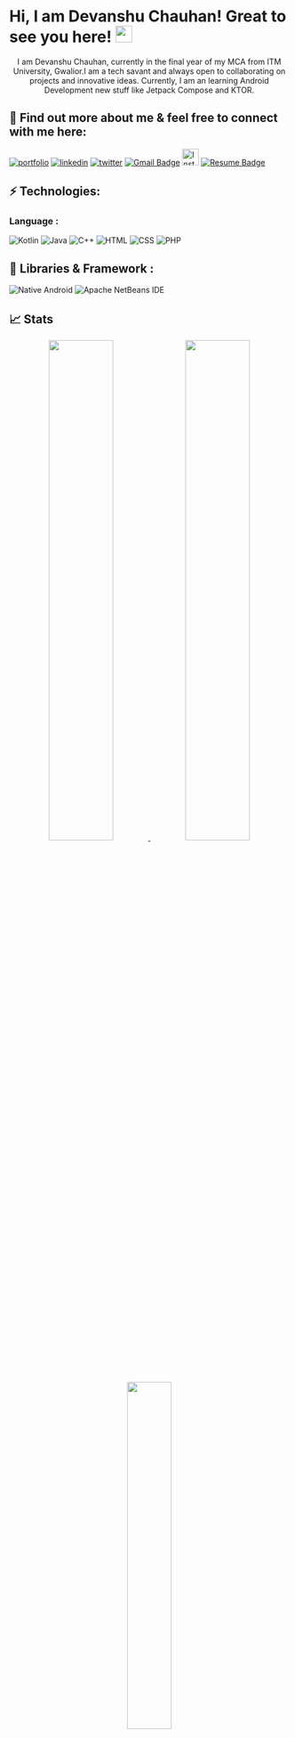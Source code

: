 # Hi, I am Devanshu Chauhan! Great to see you here! <img src="https://raw.githubusercontent.com/aemmadi/aemmadi/master/wave.gif" width="30px">
<p align="center">
I am Devanshu Chauhan, currently in the final year of my MCA from ITM University, Gwalior.I am a tech savant and always open to collaborating on projects and innovative ideas. Currently, I am an learning Android Development new stuff like Jetpack Compose and KTOR.



## 🔗 Find out more about me & feel free to connect with me here:
[![portfolio](https://img.shields.io/badge/my_portfolio-000?style=for-the-badge&logo=ko-fi&logoColor=white)]()
[![linkedin](https://img.shields.io/badge/linkedin-0A66C2?style=for-the-badge&logo=linkedin&logoColor=white)](https://www.linkedin.com/in/devanshu-chauhan-40b378154/)
[![twitter](https://img.shields.io/badge/twitter-1DA1F2?style=for-the-badge&logo=twitter&logoColor=white)](https://twitter.com/devanshu_1999)
[![Gmail Badge](https://img.shields.io/badge/-chauhandevanshu121@gmail.com-c14438?style=for-the-badge&logo=Gmail&logoColor=white)](mailto:chauhandevanshu121@gmail.com)
<a href="https://www.instagram.com/r.a.a.v.a.n__" target="_blank"><img alt="Instagram" src="https://img.shields.io/badge/Instagram-E4405F?style=for-the-badge&logo=instagram&logoColor=white"  height="30px"/></a>
 [![Resume Badge](https://img.shields.io/badge/Resume-Devanshu%20Chauhan-343a40?labelColor=4d908e)](https://drive.google.com/file/d/1VZsDE_1B-vH3YxiGqRpWkIAakHS4-6Yo/view?usp=sharing)
 

## ⚡ Technologies:
### Language :
![Kotlin](https://img.shields.io/badge/-Kotlin-black?style=flat-square&logo=kotlin)
![Java](https://img.shields.io/badge/-Java-E34A86?style=flat-square&logo=kotlin)
![C++](https://img.shields.io/badge/-C++-00599C?style=flat-square&logo=c)
![HTML](https://img.shields.io/badge/-HTML-4a4e69?style=flat-square&logo=HTML5)
![CSS](https://img.shields.io/badge/-CSS-006d77?style=flat-square&logo=CSS3)
![PHP](https://img.shields.io/badge/-PHP-a4161a?style=flat-square&logo=php)

## 💎 Libraries & Framework :
![Native Android](https://img.shields.io/badge/Android-2ec4b6?style=flat-square&logo=android&logoColor=white)
![Apache NetBeans IDE](https://img.shields.io/badge/Apache%20NetBeans%20IDE-8d99ae?style=flat-square&logo=Apache%20NetBeans%20IDE&logoColor=white)

## 📈 Stats
<p align="center">
 <a href="https://github.com/DevanshuChauhan1999">
  <img width="48%" src="https://github-readme-stats-eight-theta.vercel.app/api?username=DevanshuChauhan1999&show_icons=true&theme=tokyonight&include_all_commits=true&count_private=true" />
  <img width="48%" src="https://github-readme-streak-stats.herokuapp.com/?user=DevanshuChauhan1999&theme=tokyonight" />
  <img width="40%" src="https://github-readme-stats-eight-theta.vercel.app/api/top-langs/?username=DevanshuChauhan1999&layout=compact&langs_count=8&theme=algolia"/>
</a>
</p>
</p>

